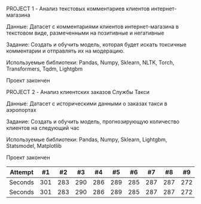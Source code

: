 PROJECT 1 - Анализ текстовых комментариев клиентов интернет-магазина

Данные: Датасет с комментариями клиентов интернет-магазина в текстовом виде, размеченными на позитивные и негативные

Задание: Создать и обучить модель, которая будет искать токсичные комментарии и отправлять их на модерацию.

Используемые библиотеки: Pandas, Numpy, Sklearn, NLTK, Torch, Transformers, Tqdm, Lightgbm

Проект закончен

PROJECT 2 - Анализ клиентских заказов Службы Такси

Данные: Датасет c историческими данными о заказах такси в аэропортах

Задание: Создать и обучить модель, прогнозирующую количество клиентов на следующий час

Используемые библиотеки: Pandas, Numpy, Sklearn, Lightgbm, Statsmodel, Matplotlib

Проект закончен

Attempt | #1 | #2 | #3 | #4 | #5 | #6 | #7 | #8 | #9 | #10 | #11
--- | --- | --- | --- |--- |--- |--- |--- |--- |--- |--- |---
Seconds | 301 | 283 | 290 | 286 | 289 | 285 | 287 | 287 | 272 | 276 | 269
Seconds | 301 | 283 | 290 | 286 | 289 | 285 | 287 | 287 | 272 | 276 | 269

